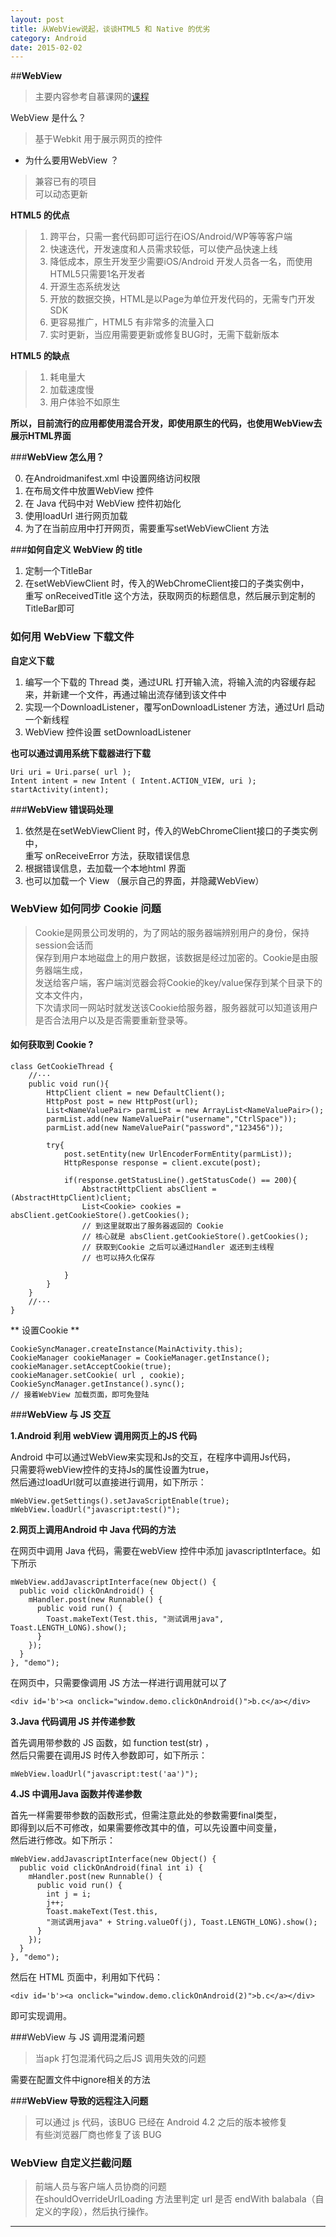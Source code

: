 ```yaml
---
layout: post
title: 从WebView说起，谈谈HTML5 和 Native 的优劣
category: Android
date: 2015-02-02
---
```


##**WebView**       

>主要内容参考自慕课网的[课程](http://www.imooc.com/learn/268)       

WebView 是什么？     
>基于Webkit 用于展示网页的控件        


- 为什么要用WebView ？        

>兼容已有的项目     
>可以动态更新     

<!-- more -->      


**HTML5 的优点**        

>1. 跨平台，只需一套代码即可运行在iOS/Android/WP等等客户端     
>2. 快速迭代，开发速度和人员需求较低，可以使产品快速上线     
>3. 降低成本，原生开发至少需要iOS/Android 开发人员各一名，而使用HTML5只需要1名开发者     
>4. 开源生态系统发达     
>5. 开放的数据交换，HTML是以Page为单位开发代码的，无需专门开发SDK     
>6. 更容易推广，HTML5 有非常多的流量入口     
>7. 实时更新，当应用需要更新或修复BUG时，无需下载新版本    


**HTML5 的缺点**     

>1. 耗电量大     
>2. 加载速度慢     
>3. 用户体验不如原生    

**所以，目前流行的应用都使用混合开发，即使用原生的代码，也使用WebView去展示HTML界面**      

###**WebView 怎么用？**     

0. 在Androidmanifest.xml 中设置网络访问权限    
1. 在布局文件中放置WebView 控件     
2. 在 Java 代码中对 WebView 控件初始化    
3. 使用loadUrl 进行网页加载    
4. 为了在当前应用中打开网页，需要重写setWebViewClient 方法    

###**如何自定义 WebView 的 title**   

1.  定制一个TitleBar    
2.  在setWebViewClient 时，传入的WebChromeClient接口的子类实例中，     
重写 onReceivedTitle  这个方法，获取网页的标题信息，然后展示到定制的TitleBar即可     


### **如何用 WebView 下载文件**      

**自定义下载**     

1. 编写一个下载的 Thread 类，通过URL 打开输入流，将输入流的内容缓存起来，并新建一个文件，再通过输出流存储到该文件中     
2. 实现一个DownloadListener，覆写onDownloadListener 方法，通过Url 启动一个新线程
3. WebView 控件设置 setDownloadListener        
      
**也可以通过调用系统下载器进行下载**        

	Uri uri = Uri.parse( url );
	Intent intent = new Intent ( Intent.ACTION_VIEW, uri );     
	startActivity(intent);     

###**WebView 错误码处理**       

1. 依然是在setWebViewClient 时，传入的WebChromeClient接口的子类实例中，     
重写 onReceiveError 方法，获取错误信息     
2. 根据错误信息，去加载一个本地html 界面    
3. 也可以加载一个 View （展示自己的界面，并隐藏WebView）     

       

### **WebView 如何同步 Cookie 问题**     

>Cookie是网景公司发明的，为了网站的服务器端辨别用户的身份，保持session会话而     
保存到用户本地磁盘上的用户数据，该数据是经过加密的。Cookie是由服务器端生成，    
发送给客户端，客户端浏览器会将Cookie的key/value保存到某个目录下的文本文件内，     
下次请求同一网站时就发送该Cookie给服务器，服务器就可以知道该用户是否合法用户以及是否需要重新登录等。     


#### 如何获取到 Cookie ?       


	class GetCookieThread {
		//···
		public void run(){
			HttpClient client = new DefaultClient();
			HttpPost post = new HttpPost(url);
			List<NameValuePair> parmList = new ArrayList<NameValuePair>();
			parmList.add(new NameValuePair("username","CtrlSpace"));
			parmList.add(new NameValuePair("password","123456"));

			try{
				post.setEntity(new UrlEncoderFormEntity(parmList));
				HttpResponse response = client.excute(post);  
			
				if(response.getStatusLine().getStatusCode() == 200){
					AbstractHttpClient absClient = (AbstractHttpClient)client;   
					List<Cookie> cookies = absClient.getCookieStore().getCookies();
					// 到这里就取出了服务器返回的 Cookie   
					// 核心就是 absClient.getCookieStore().getCookies();    
					// 获取到Cookie 之后可以通过Handler 返还到主线程
					// 也可以持久化保存     
							 
				}
			}
		}
		//···
	}


** 设置Cookie **        

  
	CookieSyncManager.createInstance(MainActivity.this);     
	CookieManager cookieManager = CookieManager.getInstance();     
	cookieManager.setAcceptCookie(true);     
	cookieManager.setCookie( url , cookie);      
	CookieSyncManager.getInstance().sync();     
	// 接着WebView 加载页面，即可免登陆    

###**WebView 与 JS 交互**    

**1.Android 利用 webView 调用网页上的JS 代码**   


Android 中可以通过WebView来实现和Js的交互，在程序中调用Js代码，     
只需要将webView控件的支持Js的属性设置为true，     
然后通过loadUrl就可以直接进行调用，如下所示：     

	mWebView.getSettings().setJavaScriptEnable(true);     
	mWebView.loadUrl("javascript:test()");        
   
   
**2.网页上调用Android 中 Java 代码的方法**   


在网页中调用 Java 代码，需要在webView 控件中添加 javascriptInterface。如下所示     

	mWebView.addJavascriptInterface(new Object() {     
	  public void clickOnAndroid() {    
		mHandler.post(new Runnable() {    
		  public void run() {   
			Toast.makeText(Test.this, "测试调用java", Toast.LENGTH_LONG).show();   
		  }   
		});   
	  }   
	}, "demo");        


在网页中，只需要像调用 JS 方法一样进行调用就可以了     

	<div id='b'><a onclick="window.demo.clickOnAndroid()">b.c</a></div>     

**3.Java 代码调用 JS 并传递参数**   

首先调用带参数的 JS 函数，如 function test(str) ，     
然后只需要在调用JS 时传入参数即可，如下所示：    

	mWebView.loadUrl("javascript:test('aa')");    
   
   
**4.JS 中调用Java 函数并传递参数**   


首先一样需要带参数的函数形式，但需注意此处的参数需要final类型，      
即得到以后不可修改，如果需要修改其中的值，可以先设置中间变量，     
然后进行修改。如下所示：     

     
	mWebView.addJavascriptInterface(new Object() {  
	  public void clickOnAndroid(final int i) {   
		mHandler.post(new Runnable() {   
		  public void run() {   
			int j = i;   
			j++;   
			Toast.makeText(Test.this,    
			"测试调用java" + String.valueOf(j), Toast.LENGTH_LONG).show();   
		  }   
		});   
	  }   
	}, "demo");         

然后在 HTML 页面中，利用如下代码：    
   
	<div id='b'><a onclick="window.demo.clickOnAndroid(2)">b.c</a></div>        

即可实现调用。     

###WebView 与 JS 调用混淆问题       

>当apk 打包混淆代码之后JS 调用失效的问题    

需要在配置文件中ignore相关的方法

###**WebView 导致的远程注入问题**      

>可以通过 js 代码，该BUG 已经在 Android 4.2 之后的版本被修复      
>有些浏览器厂商也修复了该 BUG     

### **WebView 自定义拦截问题**     

>前端人员与客户端人员协商的问题   
>在shouldOverrideUrlLoading 方法里判定 url 是否 endWith balabala（自定义的字段），然后执行操作。     

- - - - - - - - - - 

